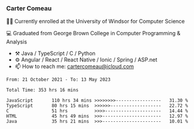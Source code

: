 ### Carter Comeau

🙋‍♂️ Currently enrolled at the University of Windsor for Computer Science

💻 Graduated from George Brown College in Computer Programming & Analysis

- ⚒️ Java / TypeScript / C / Python
- ⚙️ Angular / React / React Native / Ionic / Spring / ASP.net
- 📫 How to reach me: cartercomeau@icloud.com

<!--START_SECTION:waka-->

```text
From: 21 October 2021 - To: 13 May 2023

Total Time: 353 hrs 16 mins

JavaScript       110 hrs 34 mins >>>>>>>>-----------------   31.30 %
TypeScript       80 hrs 15 mins  >>>>>>-------------------   22.72 %
C                51 hrs          >>>>---------------------   14.44 %
HTML             45 hrs 49 mins  >>>----------------------   12.97 %
Java             35 hrs 21 mins  >>>----------------------   10.01 %
```

<!--END_SECTION:waka-->
